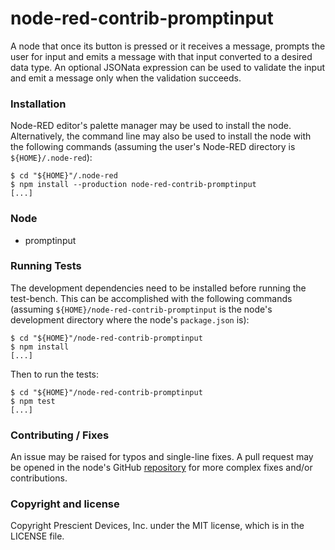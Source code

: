 node-red-contrib-promptinput
============================

A node that once its button is pressed or it receives a message, prompts the
user for input and emits a message with that input converted to a desired data
type. An optional JSONata expression can be used to validate the input and emit
a message only when the validation succeeds.

### Installation

Node-RED editor's palette manager may be used to install the node.
Alternatively, the command line may also be used to install the node with the
following commands (assuming the user's Node-RED directory is
`${HOME}/.node-red`):

    $ cd "${HOME}"/.node-red
    $ npm install --production node-red-contrib-promptinput
    [...]

### Node

 - promptinput

### Running Tests

The development dependencies need to be installed before running the test-bench.
This can be accomplished with the following commands (assuming
`${HOME}/node-red-contrib-promptinput` is the node's development directory where
the node's `package.json` is):

    $ cd "${HOME}"/node-red-contrib-promptinput
    $ npm install
    [...]

Then to run the tests:

    $ cd "${HOME}"/node-red-contrib-promptinput
    $ npm test
    [...]

### Contributing / Fixes

An issue may be raised for typos and single-line fixes. A pull request may be
opened in the node's GitHub
[repository](https://github.com/prescient-devices/PD-Nodes) for more complex
fixes and/or contributions.

### Copyright and license

Copyright Prescient Devices, Inc. under the MIT license, which is in the LICENSE
file.

